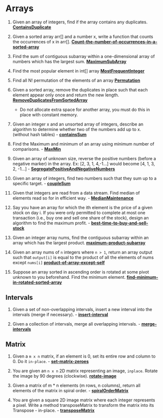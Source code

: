 # Arrays

1. Given an array of integers, find if the array contains any duplicates. **[ContainsDuplicate](ContainsDuplicate)**

2. Given a sorted array arr[] and a number x, write a function that counts the occurrences of x in arr[]. **[Count-the-number-of-occurrences-in-a-sorted-array](Count-the-number-of-occurrences-in-a-sorted-array)**

3. Find the sum of contiguous subarray within a one-dimensional array of numbers which has the largest sum. **[MaximumSubArray](MaximumSubArray)**

4. Find the most popular element in int[] array **[MostFrequentInteger](MostFrequentInteger)**

5. Find all N! permutation of the elements of an array **[Permutation](Permutation)**

6. Given a sorted array, remove the duplicates in place such that each element appear only once and return the new length. **[RemoveDuplicatesFromSortedArray](RemoveDuplicatesFromSortedArray)**

   - Do not allocate extra space for another array, you must do this in place with constant memory.

7. Given an integer x and an unsorted array of integers, describe an algorithm to determine whether two of the numbers add up to x. (without hash tables) - **[containsSum](containsSum)**

8. Find the Maximum and minimum of an array using minimum number of comparisons. - **[MaxMin](MaxMin)**

9. Given an array of unknown size, reverse the positive numbers (before a negative marker) in the array. Ex: [2, 3, 1, 4,-1...] would become [4, 1, 3, 2, -1...] - **[SegregatePositiveAndNegativeNumbers](SegregatePositiveAndNegativeNumbers)**

10. Given an array of integers, find two numbers such that they sum up to a specific target. - **[coupleSum](coupleSum)**

11. Given that integers are read from a data stream. Find median of elements read so for in efficient way. - **[MedianMaintenance](MedianMaintenance/src)**

12. Say you have an array for which the ith element is the price of a given stock on day i. If you were only permitted to complete at most one transaction (i.e., buy one and sell one share of the stock), design an algorithm to find the maximum profit. - **[best-time-to-buy-and-sell-stock](best-time-to-buy-and-sell-stock)**

13. Given an integer array nums, find the contiguous subarray within an array which has the largest product. **[maximum-product-subarray](maximum-product-subarray)**

14. Given an array nums of `n` integers where `n > 1`, return an array output such that `output[i]` is equal to the product of all the elements of nums except `nums[i]` **[product-of-array-except-self](product-of-array-except-self)**

15. Suppose an array sorted in ascending order is rotated at some pivot unknown to you beforehand. Find the minimum element. **[find-minimum-in-rotated-sorted-array](find-minimum-in-rotated-sorted-array)**

## Intervals

1. Given a set of non-overlapping intervals, insert a new interval into the intervals (merge if necessary). - **[insert-interval](insert-interval)**

2. Given a collection of intervals, merge all overlapping intervals. - **[merge-intervals](merge-intervals)**

## Matrix

1. Given a `m x n` matrix, if an element is 0, set its entire row and column to 0. Do it `in-place`. - **[set-matrix-zeroes](set-matrix-zeroes)**

2. You are given an `n x n` 2D matrix representing an image, `inplace`. Rotate the image by 90 degrees (clockwise). **[rotate-image](rotate-image)**

3. Given a matrix of m \* n elements (m rows, n columns), return all elements of the matrix in spiral order. - **[spiralOrderMatrix](spiralOrderMatrix)**

4. You are given a square 2D image matrix where each integer represents a pixel. Write a method transposeMatrix to transform the matrix into its Transpose - in-place. - **[transposeMatrix](transposeMatrix)**
